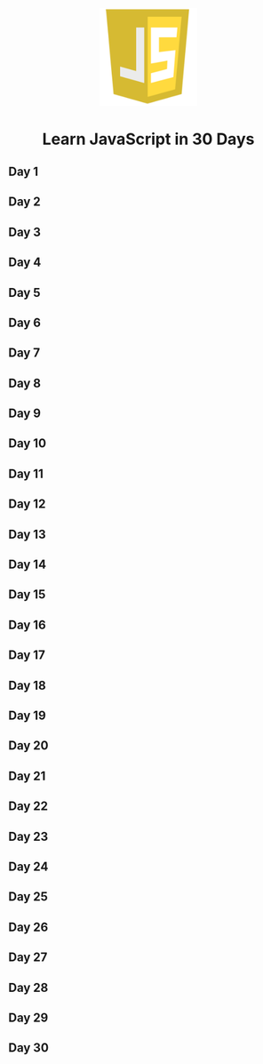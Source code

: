 <p align="center"><img width="35%" src="img/javascript.png" /></p>

<h1 align="center">Learn JavaScript in 30 Days</h1>


<h2>Day 1</h2>

<h2>Day 2</h2>

<h2>Day 3</h2>

<h2>Day 4</h2>

<h2>Day 5</h2>

<h2>Day 6</h2>

<h2>Day 7</h2>

<h2>Day 8</h2>

<h2>Day 9</h2>

<h2>Day 10</h2>

<h2>Day 11</h2>

<h2>Day 12</h2>

<h2>Day 13</h2>

<h2>Day 14</h2>

<h2>Day 15</h2>

<h2>Day 16</h2>

<h2>Day 17</h2>

<h2>Day 18</h2>

<h2>Day 19</h2>

<h2>Day 20</h2>

<h2>Day 21</h2>

<h2>Day 22</h2>

<h2>Day 23</h2>

<h2>Day 24</h2>

<h2>Day 25</h2>

<h2>Day 26</h2>

<h2>Day 27</h2>

<h2>Day 28</h2>

<h2>Day 29</h2>

<h2>Day 30</h2>
